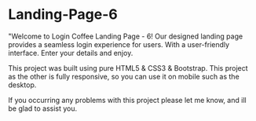 # Landing-Page-6

"Welcome to Login Coffee Landing Page - 6! Our designed landing page provides a seamless login experience for users. With a user-friendly interface. Enter your details and enjoy.

This project was built using pure HTML5 & CSS3 & Bootstrap.
This project as the other is fully responsive, so you can use it on mobile such as the desktop.

If you occurring any problems with this project please let me know, and ill be glad to assist you.
